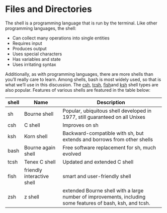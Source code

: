 # Files and Directories

The shell is a programming language that is run by the terminal. Like other programming languages, the shell:

* Can collect many operations into single entities
* Requires input
* Produces output
* Uses special characters
* Has variables and state
* Uses irritating syntax


Additionally, as with programming languages, there are more shells than you’ll really care to learn. Among shells, bash is most widely used, so that is what we’ll use in this discussion. The [csh](), [tcsh](), [fish]()and [ksh]() shell types are also popular. Features of various shells are featured in the table below:

|  shell |  Name |   Description |
|---|---|---|
|  sh |  Bourne shell |   Popular, ubiquitous shell developed in 1977, still guaranteed on all Unixes|
|  csh |  C shell |  Improves on sh |
|  ksh	 |  Korn shell |   Backward-compatible with sh, but extends and borrows from other shells|
| bash  | Bourne again shell  |  Free software replacement for sh, much evolved |
| tcsh  |  Tenex C shell	 |  Updated and extended C shell |
| fish  | friendly interactive shell        | smart and user-friendly shell |
| zsh   | z shell			 | extended Bourne shell with a large number of improvements, including some features of bash, ksh, and tcsh. |
